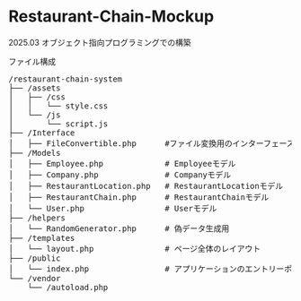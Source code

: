 # Restaurant-Chain-Mockup
2025.03 オブジェクト指向プログラミングでの構築

ファイル構成

<pre>
/restaurant-chain-system
├── /assets
│   ├── /css
│   │   └── style.css            
│   └── /js
│       └── script.js  
├── /Interface   
│   ├── FileConvertible.php      #ファイル変換用のインターフェース    
├── /Models
│   ├── Employee.php             # Employeeモデル
│   ├── Company.php              # Companyモデル
│   ├── RestaurantLocation.php   # RestaurantLocationモデル
│   ├── RestaurantChain.php      # RestaurantChainモデル
│   └── User.php                 # Userモデル
├── /helpers
│   └── RandomGenerator.php      # 偽データ生成用
├── /templates
│   └── layout.php               # ページ全体のレイアウト
├── /public
│   └── index.php                # アプリケーションのエントリーポイント
└── /vendor
    └── /autoload.php           
</pre>



